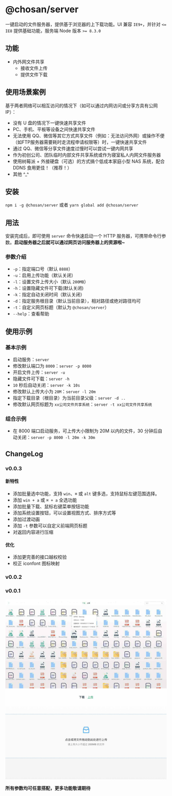 # @chosan/server

一键启动的文件服务器，提供基于浏览器的上下载功能。UI 兼容 `IE9+`，并针对 `<= IE8` 提供基础功能，服务端 Node 版本 `>= 8.3.0`
## 功能

- 内外网文件共享
  - 接收文件上传
  - 提供文件下载

## 使用场景案例

基于两者网络可以相互访问的情况下（如可以通过内网访问或分享方具有公网 IP）：

- 没有 U 盘的情况下一键快速共享文件
- PC、手机、平板等设备之间快速共享文件
- 无法使用 QQ、微信等其它方式共享文件（例如：无法访问外网）或操作不便（如FTP服务器需要耗时走流程申请权限等）时，一键快速共享文件
- 通过 QQ、微信等分享文件速度过慢时可以尝试一键内网共享
- 作为初创公司、团队临时内部文件共享系统或作为寝室私人内网文件服务器
- 使用树莓派 + 外接硬盘（可选）的方式搞个低成本家庭小型 NAS 系统，配合 DDNS 食用更佳！（推荐！）
- 其他 ^_^

## 安装

`npm i -g @chosan/server` 或者 `yarn global add @chosan/server`

## 用法

安装完成后，即可使用 `server` 命令快速启动一个 HTTP 服务器，可携带命令行参数。**启动服务器之后就可以通过网页访问服务器上的资源啦~**

### 参数介绍

- `-p`：指定端口号（默认 `8888`）
- `-u`：启用上传功能（默认关闭）
- `-l`：设置文件上传大小（默认 `200MB`）
- `-h`：设置隐藏文件可下载(默认关闭)
- `-k`：指定自动关闭时间（默认关闭）
- `-d`：指定服务根目录（默认当前目录），相对路径或绝对路径均可
- `-t`：自定义网页标题（默认为 `@chosan/server`）
- `--help`：查看帮助

## 使用示例

### 基本示例

- 启动服务：`server`
- 修改默认端口为 `8000`：`server -p 8000`
- 开启文件上传：`server -u`
- 隐藏文件可下载：`server -h`
- `10` 秒后自动关闭：`server -k 10s`
- 修改默认上传大小为 `20M`：`server -l 20m`
- 指定下载目录（根目录）为当前目录父级：`server -d ..`
- 修改默认网页标题为 `xx公司文件共享系统`：`server -t xx公司文件共享系统`

### 组合示例

- 在 8000 端口启动服务，可上传大小限制为 20M 以内的文件，30 分钟后自动关闭：`server -p 8000 -l 20m -k 30m`

## ChangeLog

### v0.0.3

#### 新特性
- 添加批量选中功能，支持 `win`、`⌘` 或 `alt` 键多选，支持鼠标左键范围选择。
- 添加 `win + a` 或 `⌘ + a` 全选功能
- 添加批量下载、鼠标右键菜单按钮功能
- 添加系统设置按钮，可以设置视图方式、排序方式等
- 添加过渡动画
- 添加 `-t` 参数可以自定义前端网页标题
- 对返回内容进行压缩

#### 优化
- 添加更完善的接口越权校验
- 校正 iconfont 图标映射

### v0.0.2

### v0.0.1

![example_home](https://raw.githubusercontent.com/Cinux-Chosan/git-statics/master/%40chosan/server/example1.jpeg)
![example_upload](https://raw.githubusercontent.com/Cinux-Chosan/git-statics/master/%40chosan/server/example2.jpeg)

**所有参数均可任意搭配，更多功能敬请期待**

